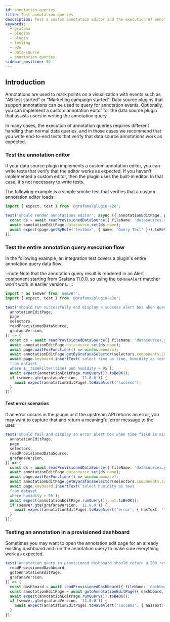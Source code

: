 ```yaml
---
id: annotation-queries
title: Test annotation queries
description: Test a custom annotation editor and the execution of annotation queries.
keywords:
  - grafana
  - plugins
  - plugin
  - testing
  - e2e
  - data-source
  - annotation queries
sidebar_position: 50
---
```


## Introduction

Annotations are used to mark points on a visualization with events such as "AB test started" or "Marketing campaign started". Data source plugins that support annotations can be used to query for annotation events. Optionally, you can implement a custom annotation editor for the data source plugin that assists users in writing the annotation query.

In many cases, the execution of annotation queries requires different handling than normal data queries, and in those cases we recommend that you write end-to-end tests that verify that data source annotations work as expected.

### Test the annotation editor

If your data source plugin implements a custom annotation editor, you can write tests that verify that the editor works as expected. If you haven't implemented a custom editor, then the plugin uses the built-in editor. In that case, it's not necessary to write tests.

The following example is a simple smoke test that verifies that a custom annotation editor loads:

```ts title="annotations.spec.ts"
import { expect, test } from '@grafana/plugin-e2e';

test('should render annotations editor', async ({ annotationEditPage, page, readProvisionedDataSource }) => {
  const ds = await readProvisionedDataSource({ fileName: 'datasources.yml' });
  await annotationEditPage.datasource.set(ds.name);
  await expect(page.getByRole('textbox', { name: 'Query Text' })).toBeVisible();
});
```

### Test the entire annotation query execution flow

In the following example, an integration test covers a plugin's entire annotation query data flow:

:::note
Note that the annotation query result is rendered in an Alert component starting from Grafana 11.0.0, so using the `toHaveAlert` matcher won't work in earlier versions.
:::

```ts title="annotations.spec.ts"
import * as semver from 'semver';
import { expect, test } from '@grafana/plugin-e2e';

test('should run successfully and display a success alert box when query is valid', async ({
  annotationEditPage,
  page,
  selectors,
  readProvisionedDataSource,
  grafanaVersion,
}) => {
  const ds = await readProvisionedDataSource({ fileName: 'datasources.yml' });
  await annotationEditPage.datasource.set(ds.name);
  await page.waitForFunction(() => window.monaco);
  await annotationEditPage.getByGrafanaSelector(selectors.components.CodeEditor.container).click();
  await page.keyboard.insertText(`select time as time, humidity as text
  from dataset
  where $__timeFilter(time) and humidity > 95`);
  await expect(annotationEditPage.runQuery()).toBeOK();
  if (semver.gte(grafanaVersion, '11.0.0')) {
    await expect(annotationEditPage).toHaveAlert('success');
  }
});
```

#### Test error scenarios

If an error occurs in the plugin or if the upstream API returns an error, you may want to capture that and return a meaningful error message to the user.

```ts title="annotations.spec.ts"
test('should fail and display an error alert box when time field is missing in the response', async ({
  annotationEditPage,
  page,
  selectors,
  readProvisionedDataSource,
  grafanaVersion,
}) => {
  const ds = await readProvisionedDataSource({ fileName: 'datasources.yml' });
  await annotationEditPage.datasource.set(ds.name);
  await page.waitForFunction(() => window.monaco);
  await annotationEditPage.getByGrafanaSelector(selectors.components.CodeEditor.container).click();
  await page.keyboard.insertText(`select humidity as text
  from dataset
  where humidity > 95`);
  await expect(annotationEditPage.runQuery()).not.toBeOK();
  if (semver.gte(grafanaVersion, '11.0.0')) {
    await expect(annotationEditPage).toHaveAlert('error', { hasText: 'Time field is missing' });
  }
});
```

### Testing an annotation in a provisioned dashboard

Sometimes you may want to open the annotation edit page for an already existing dashboard and run the annotation query to make sure everything work as expected.

```ts
test('annotation query in provisioned dashboard should return a 200 response', async ({
  readProvisionedDashboard,
  gotoAnnotationEditPage,
  grafanaVersion,
}) => {
  const dashboard = await readProvisionedDashboard({ fileName: 'dashboard.json' });
  const annotationEditPage = await gotoAnnotationEditPage({ dashboard, id: '1' });
  await expect(annotationEditPage.runQuery()).toBeOK();
  if (semver.gte(grafanaVersion, '11.0.0')) {
    await expect(annotationEditPage).toHaveAlert('success', { hasText: /2 events.*/ });
  }
});
```
